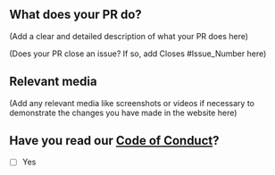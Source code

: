 ## What does your PR do?

(Add a clear and detailed description of what your PR does here)

(Does your PR close an issue? If so, add Closes #Issue_Number here)

## Relevant media

(Add any relevant media like screenshots or videos if necessary to demonstrate the changes you have made in the website here)

## Have you read our [Code of Conduct](https://github.com/TheTechCommute/TheTechCommute/blob/main/CODE_OF_CONDUCT.md)?

- [ ] Yes